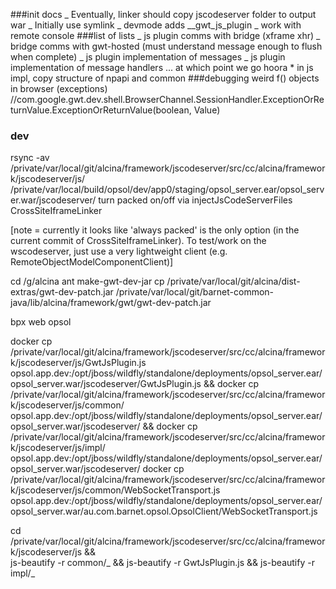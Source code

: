 ###init docs
_ Eventually, linker should copy jscodeserver folder to output war
_ Initially use symlink
_ devmode adds \_\_gwt_js_plugin
_ work with remote console
###list of lists
_ js plugin comms with bridge (xframe xhr)
_ bridge comms with gwt-hosted (must understand message enough to flush when complete)
_ js plugin implementation of messages
_ js plugin implementation of message handlers
... at which point we go hoora \* in js impl, copy structure of npapi and common
###debugging weird f() objects in browser (exceptions)
//com.google.gwt.dev.shell.BrowserChannel.SessionHandler.ExceptionOrReturnValue.ExceptionOrReturnValue(boolean, Value)

### dev

rsync -av /private/var/local/git/alcina/framework/jscodeserver/src/cc/alcina/framework/jscodeserver/js/ /private/var/local/build/opsol/dev/app0/staging/opsol_server.ear/opsol_server.war/jscodeserver/
turn packed on/off via injectJsCodeServerFiles CrossSiteIframeLinker

[note = currently it looks like 'always packed' is the only option (in the current commit of CrossSiteIframeLinker).
To test/work on the wscodeserver, just use a very lightweight client (e.g. RemoteObjectModelComponentClient)]

cd /g/alcina
ant make-gwt-dev-jar
cp /private/var/local/git/alcina/dist-extras/gwt-dev-patch.jar /private/var/local/git/barnet-common-java/lib/alcina/framework/gwt/gwt-dev-patch.jar

bpx web opsol

docker cp /private/var/local/git/alcina/framework/jscodeserver/src/cc/alcina/framework/jscodeserver/js/GwtJsPlugin.js opsol.app.dev:/opt/jboss/wildfly/standalone/deployments/opsol_server.ear/opsol_server.war/jscodeserver/GwtJsPlugin.js &&
docker cp /private/var/local/git/alcina/framework/jscodeserver/src/cc/alcina/framework/jscodeserver/js/common/ opsol.app.dev:/opt/jboss/wildfly/standalone/deployments/opsol_server.ear/opsol_server.war/jscodeserver/ &&
docker cp /private/var/local/git/alcina/framework/jscodeserver/src/cc/alcina/framework/jscodeserver/js/impl/ opsol.app.dev:/opt/jboss/wildfly/standalone/deployments/opsol_server.ear/opsol_server.war/jscodeserver/
docker cp /private/var/local/git/alcina/framework/jscodeserver/src/cc/alcina/framework/jscodeserver/js/common/WebSocketTransport.js opsol.app.dev:/opt/jboss/wildfly/standalone/deployments/opsol_server.ear/opsol_server.war/au.com.barnet.opsol.OpsolClient/WebSocketTransport.js

cd /private/var/local/git/alcina/framework/jscodeserver/src/cc/alcina/framework/jscodeserver/js && \
js-beautify -r common/_ && js-beautify -r GwtJsPlugin.js && js-beautify -r impl/_
